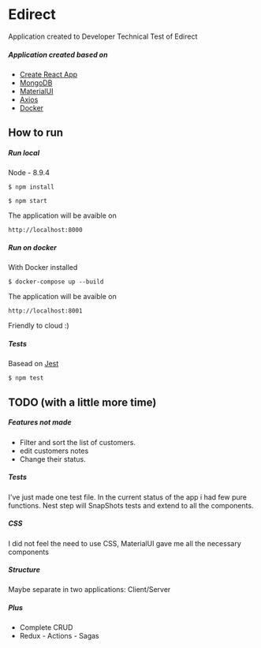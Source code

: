 # Edirect

Application created to Developer Technical Test of Edirect
##### Application created based on
- [Create React App][df-create-react-app]
- [MongoDB][df-mongodb]
- [MaterialUI][df-material-ui]
- [Axios][df-axios]
- [Docker][df-docker]

## How to run

##### Run local
Node - 8.9.4
```
$ npm install
```

```
$ npm start
```

The application will be avaible on
```
http://localhost:8000
```

##### Run on docker
With Docker installed
```
$ docker-compose up --build
```

The application will be avaible on
```
http://localhost:8001
```
Friendly to cloud :)

##### Tests
Basead on [Jest][df-jest]
```
$ npm test
```

## TODO (with a little more time)
##### Features not made
- Filter and sort the list of customers.
- edit customers notes
- Change their status.

##### Tests
I've just made one test file. In the current status of the app i had few pure functions.
Nest step will SnapShots tests and extend to all the components.

##### CSS
I did not feel the need to use CSS, MaterialUI gave me all the necessary components

##### Structure
Maybe separate in two applications: Client/Server

##### Plus
- Complete CRUD
- Redux - Actions - Sagas

[//]: #
   [df-create-react-app]: <https://github.com/facebook/create-react-app>
   [df-mongodb]: <https://material-ui.com>
   [df-material-ui]: <https://material-ui.com>
   [df-axios]: <https://github.com/axios/axios>
   [df-docker]: <https://www.docker.com>
   [df-jest]: <https://jestjs.io>

